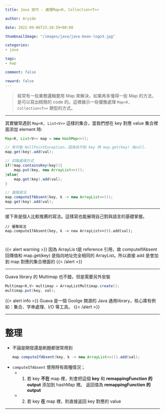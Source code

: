 ```yaml
---
title: Java 技巧 - 處理Map<K, Collection<T>>

author: Aryido

date: 2022-09-06T23:28:59+08:00

thumbnailImage: "/images/java/java-bean-logo3.jpg"

categories:
- java

tags:
- map

comment: false

reward: false
---
```

<!--BODY-->

> 經常有一些業務邏輯要用 Map 來解決，如果再多懂得一些 Map 的方法，是可以寫出精簡的 code 的。這裡展示一些優雅處理 ```Map<K, Collection<T>>``` 類型的方式。

<!--more-->

---

其實蠻常遇到 ```Map<K, List<V>>``` 這樣的集合，當我們想在 key 對應 value 集合裡面添加 element 時:

```java
Map<K, List<V>> map = new HashMap<>();

// 有可能 NullPointException，因為找不到 key 時 map.get(key) 為null.
map.get(key).add(val);

// 初階處理方式
if(!map.containsKey(key)){
    map.put(key, new ArrayList<>());
}else{
    map.get(key).add(val);
}

// 進階寫法
map.computeIfAbsent(key, k -> new ArrayList<>());
map.get(key).add(val);
```

---

接下來是個人比較推薦的寫法。這樣寫也能展現自己對與語言的基礎掌握。

```
// 優雅寫法
map.computeIfAbsent(key, k -> new ArrayList<>()).add(val);



```

{{< alert warning >}}
因為 ArrayLis t是 reference 引用，故 computeIfAbsent 回傳值和 map.get(key) 是指向地址完全相同的 ArrayList。所以直接 add 是會加到 map 對應的集合裡面的
{{< /alert >}}

---

Guava library 的 Multimap 也不錯，但是需要另外安裝
```java
Multimap<K,V> multimap = ArrayListMultimap.create();
multimap.put(key, val);
```
{{< alert info >}}
Guava 是一個 Goolge 開源的 Java 通用library，核心庫有例如：集合、字串處理、I/O 等工具。
{{< /alert >}}

---

# 整理

- 不論是開發還是刷題都很常用到
    ```java
    map.computeIfAbsent(key, k -> new ArrayList<>()).add(val);
    ```
- ```computeIfAbsent``` 使用時有兩種情況；
  - 1. 若 key **不在** map 裡，則會把這個 **key** 和 **remappingFunction 的 output** 添加到 hashMap 裡。 返回值為 **remappingFunction 的 output**
  - 2. 若 key **在** map 裡，則直接返回 key 對應的 value

---